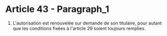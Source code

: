# Article 43 - Paragraph_1

1. L'autorisation est renouvelée sur demande de son titulaire, pour autant que les conditions fixées à l'article 29 soient toujours remplies.
